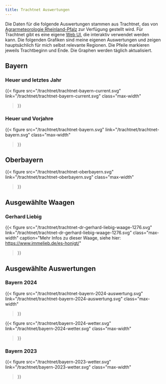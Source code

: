 ```yaml
---
title: Trachtnet Auswertungen
---
```


Die Daten für die folgende Auswertungen stammen aus Trachtnet, das von [Agrarmeteorologie Rheinland-Pfalz](https://www.wetter.rlp.de/Internet/global/inetcntr.nsf/dlr_web_full.xsp?src=N7V9968V90&p1=3M315JB66X) zur Verfügung gestellt wird.
Für Trachtnet gibt es eine eigene [Web UI](https://dlr-web-daten1.aspdienste.de/cgi-bin/tdsa/tdsa_client.pl), die interaktiv verwendet werden kann.
Die folgenden Grafiken sind meine eigenen Auswertungen und zeigen hauptsächlich für mich selbst relevante Regionen.
Die Pfeile markieren jeweils Trachtbeginn und Ende.
Die Graphen werden täglich aktualisiert.

## Bayern
### Heuer und letztes Jahr

{{< figure
  src="/trachtnet/trachtnet-bayern-current.svg"
  link="/trachtnet/trachtnet-bayern-current.svg"
  class="max-width"
>}}

### Heuer und Vorjahre

{{< figure
  src="/trachtnet/trachtnet-bayern.svg"
  link="/trachtnet/trachtnet-bayern.svg"
  class="max-width"
>}}

## Oberbayern

{{< figure
  src="/trachtnet/trachtnet-oberbayern.svg"
  link="/trachtnet/trachtnet-oberbayern.svg"
  class="max-width"
>}}

## Ausgewählte Waagen

### Gerhard Liebig

{{< figure
  src="/trachtnet/trachtnet-dr-gerhard-liebig-waage-1276.svg"
  link="/trachtnet/trachtnet-dr-gerhard-liebig-waage-1276.svg"
  class="max-width"
  caption="Mehr Infos zu dieser Waage, siehe hier: https://www.immelieb.de/es-honigt/"
>}}


## Ausgewählte Auswertungen
### Bayern 2024

{{< figure
  src="/trachtnet/trachtnet-bayern-2024-auswertung.svg"
  link="/trachtnet/trachtnet-bayern-2024-auswertung.svg"
  class="max-width"
>}}

{{< figure
  src="/trachtnet/bayern-2024-wetter.svg"
  link="/trachtnet/bayern-2024-wetter.svg"
  class="max-width"
>}}

### Bayern 2023

{{< figure
  src="/trachtnet/bayern-2023-wetter.svg"
  link="/trachtnet/bayern-2023-wetter.svg"
  class="max-width"
>}}